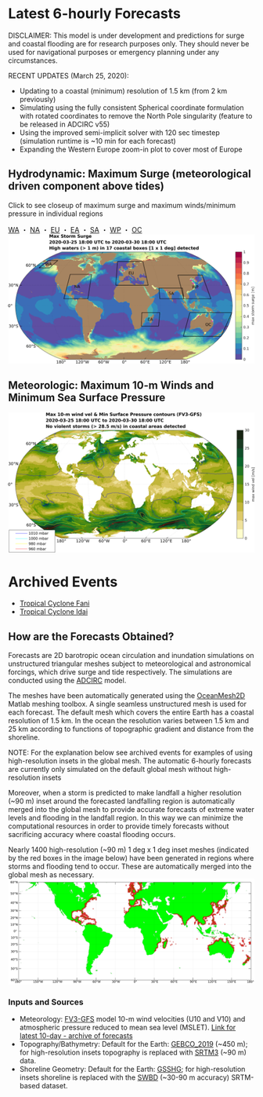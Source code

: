 # Latest 6-hourly Forecasts

<!---
## Hydrodynamic: Maximum Storm Tide (Surge + Astronomical Tide) Anomaly

Anomaly from Highest Astronomical Tide (HAT); estimated by the maximum water level from a 1-year (2018) tide-only simulation
-->

DISCLAIMER: This model is under development and predictions for surge and coastal flooding are for research purposes only. They should never be used for navigational purposes or emergency planning under any circumstances.

RECENT UPDATES (March 25, 2020): 
- Updating to a coastal (minimum) resolution of 1.5 km (from 2 km previously)
- Simulating using the fully consistent Spherical coordinate formulation with rotated coordinates to remove the North Pole singularity (feature to be released in ADCIRC v55)
- Using the improved semi-implicit solver with 120 sec timestep (simulation runtime is ~10 min for each forecast) 
- Expanding the Western Europe zoom-in plot to cover most of Europe

## Hydrodynamic: Maximum Surge (meteorological driven component above tides)

Click to see closeup of maximum surge and maximum winds/minimum pressure in individual regions

[WA](MaxCombined_WA1.5km.png) ・ [NA](MaxCombined_NA1.5km.png) ・ [EU](MaxCombined_EU1.5km.png) ・ [EA](MaxCombined_EA1.5km.png) ・ [SA](MaxCombined_SA1.5km.png) ・ [WP](MaxCombined_WP1.5km.png) ・ [OC](MaxCombined_OC1.5km.png)
<img src="MaxStormTide_Global1.5km.png" width="1100" alt="hi" usemap="#mapname">
<map name="mapname">
    <area shape="rect" coords="150,100,200,150" href="MaxCombined_WA1.5km.png" alt="Western Alaska">
    <area shape="rect" coords="250,170,350,270" href="MaxCombined_NA1.5km.png" alt="Western North Atlantic">
    <area shape="rect" coords="480,120,600,230" href="MaxCombined_EU1.5km.png" alt="Europe">
    <area shape="rect" coords="575,325,650,400" href="MaxCombined_EA1.5km.png" alt="East Africa">
    <area shape="rect" coords="650,200,750,275" href="MaxCombined_SA1.5km.png" alt="South Asia">
    <area shape="rect" coords="750,175,875,275" href="MaxCombined_WP1.5km.png" alt="West Pacific">
    <area shape="rect" coords="750,325,950,450" href="MaxCombined_OC1.5km.png" alt="Oceania">
</map>


## Meteorologic: Maximum 10-m Winds and Minimum Sea Surface Pressure
![GlobalGFS](MaxWindVel_Global1.5km.png)

# Archived Events

- [Tropical Cyclone Fani](Archives/Fani/Fani.md)
- [Tropical Cyclone Idai](Archives/Idai/Idai.md)

## How are the Forecasts Obtained?

Forecasts are 2D barotropic ocean circulation and inundation simulations on unstructured triangular meshes subject to meteorological and astronomical forcings, which drive surge and tide respectively. The simulations are conducted using the [ADCIRC](http://adcirc.org/) model. 

The meshes have been automatically generated using the [OceanMesh2D](https://github.com/CHLNDDEV/OceanMesh2D) Matlab meshing toolbox. A single seamless unstructured mesh is used for each forecast. The default mesh which covers the entire Earth has a coastal resolution of 1.5 km. In the ocean the resolution varies between 1.5 km and 25 km according to functions of topographic gradient and distance from the shoreline.

NOTE: For the explanation below see archived events for examples of using high-resolution insets in the global mesh. The automatic 6-hourly forecasts are currently only simulated on the default global mesh without high-resolution insets 

Moreover, when a storm is predicted to make landfall a higher resolution (~90 m) inset around the forecasted landfalling region is automatically merged into the global mesh to provide accurate forecasts of extreme water levels and flooding in the landfall region. In this way we can minimize the computational resources in order to provide timely forecasts without sacrificing accuracy where coastal flooding occurs.

Nearly 1400 high-resolution (~90 m) 1 deg x 1 deg inset meshes (indicated by the red boxes in the image below) have been generated in regions where storms and flooding tend to occur. These are automatically merged into the global mesh as necessary. 
![SRTMBoxes](BoxMap_SRTM3.png)

### Inputs and Sources
- Meteorology: [FV3-GFS](https://www.emc.ncep.noaa.gov/users/Alicia.Bentley/fv3gfs/) model 10-m wind velocities (U10 and V10) and atmospheric pressure reduced to mean sea level (MSLET). [Link for latest 10-day - archive of forecasts](https://nomads.ncep.noaa.gov/pub/data/nccf/com/gfs/prod/)
- Topography/Bathymetry: Default for the Earth: [GEBCO_2019](https://www.gebco.net/data_and_products/gridded_bathymetry_data/gebco_2019/gebco_2019_info.html) (~450 m); for high-resolution insets topography is replaced with [SRTM3](https://dds.cr.usgs.gov/srtm/version2_1/SRTM3/) (~90 m) data.
- Shoreline Geometry: Default for the Earth: [GSSHG](http://www.soest.hawaii.edu/wessel/gshhg/); for high-resolution insets shoreline is replaced with the [SWBD](https://dds.cr.usgs.gov/srtm/version2_1/SWBD/) (~30-90 m accuracy) SRTM-based dataset.

<!---
![GlobalStormTide](MaxStormTide_Global2km.png)
https://wpringle.github.io/Advanced-Global-Coastal-Flood-Forecasting-System/
## Welcome to GitHub Pages

You can use the [editor on GitHub](https://github.com/WPringle/Advanced-Global-Coastal-Flood-Forecasting-System/edit/master/README.md) to maintain and preview the content for your website in Markdown files.

Whenever you commit to this repository, GitHub Pages will run [Jekyll](https://jekyllrb.com/) to rebuild the pages in your site, from the content in your Markdown files.

### Markdown

Markdown is a lightweight and easy-to-use syntax for styling your writing. It includes conventions for

```markdown
Syntax highlighted code block

# Header 1
## Header 2
### Header 3

- Bulleted
- List

1. Numbered
2. List

**Bold** and _Italic_ and `Code` text

[Link](url) and ![Image](src) 
```

For more details see [GitHub Flavored Markdown](https://guides.github.com/features/mastering-markdown/).

### Jekyll Themes

Your Pages site will use the layout and styles from the Jekyll theme you have selected in your [repository settings](https://github.com/WPringle/Advanced-Global-Coastal-Flood-Forecasting-System/settings). The name of this theme is saved in the Jekyll `_config.yml` configuration file.

### Support or Contact

Having trouble with Pages? Check out our [documentation](https://help.github.com/categories/github-pages-basics/) or [contact support](https://github.com/contact) and we’ll help you sort it out.
-->
